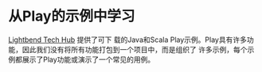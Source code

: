 从Play的示例中学习
================================================================================
[Lightbend Tech Hub](https://developer.lightbend.com/start/?group=play) 提供了可下
载的Java和Scala Play示例。Play具有许多功能，因此我们没有将所有功能打包到一个项目中，而是组织了
许多示例，每个示例都展示了Play功能或演示了一个常见的用例。